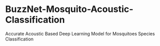 # BuzzNet-Mosquito-Acoustic-Classification
Accurate Acoustic Based Deep Learning Model for Mosquitoes Species Classification
